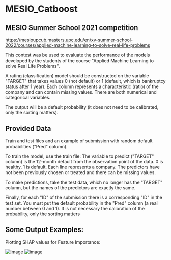 # MESIO_Catboost
## MESIO Summer School 2021 competition 

https://mesioupcub.masters.upc.edu/en/xv-summer-school-2022/courses/applied-machine-learning-to-solve-real-life-problems

This contest was be used to evaluate the performance of the models developed by the students of the course "Applied Machine Learning to solve Real Life Problems".

A rating (classification) model should be constructed on the variable "TARGET" that takes values 0 (not default) or 1 (default, which is bankruptcy status after 1 year). Each column represents a characteristic (ratio) of the company and can contain missing values. There are both numerical and categorical variables.

The output will be a default probability (it does not need to be calibrated, only the sorting matters).

## Provided Data

Train and test files and an example of submission with random default probabilities ("Pred" column).

To train the model, use the train file: The variable to predict ("TARGET" column) is the 12-month default from the observation point of the data. 0 is healthy, 1 is default. Each line represents a company. The predictors have not been previously chosen or treated and there can be missing values.

To make predictions, take the test data, which no longer has the "TARGET" column, but the names of the predictors are exactly the same.

Finally, for each "ID" of the submission there is a corresponding "ID" in the test set. You must put the default probability in the "Pred" column (a real number between 0 and 1). It is not necessary the calibration of the probability, only the sorting matters

## Some Output Examples:

Plotting SHAP values for Feature Importance:

![image](https://user-images.githubusercontent.com/97023507/189594814-03fa3f38-3ebd-4e77-91c2-225902c48ce7.png)
![image](https://user-images.githubusercontent.com/97023507/189595229-b124a01a-2961-4cda-b8c1-f45f712e6115.png)


